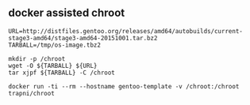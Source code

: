 docker assisted chroot
----------------------

```!sh
URL=http://distfiles.gentoo.org/releases/amd64/autobuilds/current-stage3-amd64/stage3-amd64-20151001.tar.bz2
TARBALL=/tmp/os-image.tbz2

mkdir -p /chroot
wget -O ${TARBALL} ${URL}
tar xjpf ${TARBALL} -C /chroot

docker run -ti --rm --hostname gentoo-template -v /chroot:/chroot trapni/chroot
```
